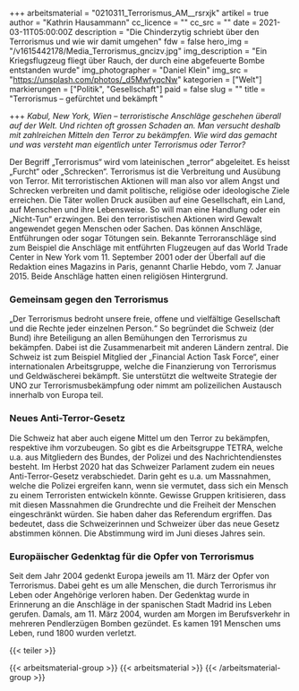 +++
arbeitsmaterial = "0210311_Terrorismus_AM__rsrxjk"
artikel = true
author = "Kathrin Hausammann"
cc_licence = ""
cc_src = ""
date = 2021-03-11T05:00:00Z
description = "Die Chinderzytig schriebt über den Terrorismus und wie wir damit umgehen"
fdw = false
hero_img = "/v1615442178/Media_Terrorismus_gncizv.jpg"
img_description = "Ein Kriegsflugzeug fliegt über Rauch, der durch eine abgefeuerte Bombe entstanden wurde"
img_photographer = "Daniel Klein"
img_src = "https://unsplash.com/photos/_d5MwfyqcNw"
kategorien = ["Welt"]
markierungen = ["Politik", "Gesellschaft"]
paid = false
slug = ""
title = "Terrorismus – gefürchtet und bekämpft "

+++
_Kabul, New York, Wien – terroristische Anschläge geschehen überall auf der Welt. Und richten oft grossen Schaden an. Man versucht deshalb mit zahlreichen Mitteln den Terror zu bekämpfen. Wie wird das gemacht und was versteht man eigentlich unter Terrorismus oder Terror?_

Der Begriff „Terrorismus“ wird vom lateinischen „terror“ abgeleitet. Es heisst „Furcht“ oder „Schrecken“. Terrorismus ist die Verbreitung und Ausübung von Terror. Mit terroristischen Aktionen will man also vor allem Angst und Schrecken verbreiten und damit politische, religiöse oder ideologische Ziele erreichen. Die Täter wollen Druck ausüben auf eine Gesellschaft, ein Land, auf Menschen und ihre Lebensweise. So will man eine Handlung oder ein „Nicht-Tun“ erzwingen. Bei den terroristischen Aktionen wird Gewalt angewendet gegen Menschen oder Sachen. Das können Anschläge, Entführungen oder sogar Tötungen sein. Bekannte Terroranschläge sind zum Beispiel die Anschläge mit entführten Flugzeugen auf das World Trade Center in New York vom 11. September 2001 oder der Überfall auf die Redaktion eines Magazins in Paris, genannt Charlie Hebdo, vom 7. Januar 2015. Beide Anschläge hatten einen religiösen Hintergrund.

### Gemeinsam gegen den Terrorismus

„Der Terrorismus bedroht unsere freie, offene und vielfältige Gesellschaft und die Rechte jeder einzelnen Person.“ So begründet die Schweiz (der Bund) ihre Beteiligung an allen Bemühungen den Terrorismus zu bekämpfen. Dabei ist die Zusammenarbeit mit anderen Ländern zentral. Die Schweiz ist zum Beispiel Mitglied der „Financial Action Task Force“, einer internationalen Arbeitsgruppe, welche die Finanzierung von Terrorismus und Geldwäscherei bekämpft. Sie unterstützt die weltweite Strategie der UNO zur Terrorismusbekämpfung oder nimmt am polizeilichen Austausch innerhalb von Europa teil.

### Neues Anti-Terror-Gesetz

Die Schweiz hat aber auch eigene Mittel um den Terror zu bekämpfen, respektive ihm vorzubeugen. So gibt es die Arbeitsgruppe TETRA, welche u.a. aus Mitgliedern des Bundes, der Polizei und des Nachrichtendienstes besteht. Im Herbst 2020 hat das Schweizer Parlament zudem ein neues Anti-Terror-Gesetz verabschiedet. Darin geht es u.a. um Massnahmen, welche die Polizei ergreifen kann, wenn sie vermutet, dass sich ein Mensch zu einem Terroristen entwickeln könnte. Gewisse Gruppen kritisieren, dass mit diesen Massnahmen die Grundrechte und die Freiheit der Menschen eingeschränkt würden. Sie haben daher das Referendum ergriffen. Das bedeutet, dass die Schweizerinnen und Schweizer über das neue Gesetz abstimmen können. Die Abstimmung wird im Juni dieses Jahres sein.

### Europäischer Gedenktag für die Opfer von Terrorismus

Seit dem Jahr 2004 gedenkt Europa jeweils am 11. März der Opfer von Terrorismus. Dabei geht es um alle Menschen, die durch Terrorismus ihr Leben oder Angehörige verloren haben. Der Gedenktag wurde in Erinnerung an die Anschläge in der spanischen Stadt Madrid ins Leben gerufen. Damals, am 11. März 2004, wurden am Morgen im Berufsverkehr in mehreren Pendlerzügen Bomben gezündet. Es kamen 191 Menschen ums Leben, rund 1800 wurden verletzt.

{{< teiler >}}

{{< arbeitsmaterial-group >}}
{{< arbeitsmaterial >}}
{{< /arbeitsmaterial-group >}}